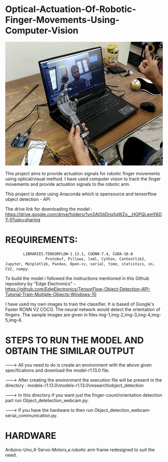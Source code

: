 # Optical-Actuation-Of-Robotic-Finger-Movements-Using-Computer-Vision

![](images/Image-Of-Project.jpeg)

This project aims to provide actuation signals for robotic finger movements using optical/visual method. I have used computer vision to track the finger movements and provide actuation signals to the robotic arm.


This project is done using Anaconda which is opensource and tensorflow object detection - API

The drive link for downloading the model : https://drive.google.com/drive/folders/1vn2AIGtiDnq1qWZo__HGPQLemYADY-lI?usp=sharing


# REQUIREMENTS:
            LIBRARIES:TENSORFLOW-1.13.1, CUDNN-7.4, CUDA-10.0
                      Protobuf, Pillows, lxml, Cython, Contextlib2, Jupyter, Matplotlib, Pandas, Open-cv, serial, time, statistics, os,                       CV2, numpy.
                      
                      
To build the model i followed the instructions mentioned in this Github repository by "Edge Electronics" - https://github.com/EdjeElectronics/TensorFlow-Object-Detection-API-Tutorial-Train-Multiple-Objects-Windows-10 


I have used my own images to train the classifier. It is based of Google's Faster RCNN V2 COCO. The neural network would detect the orientation of fingers. The sample images are given in files img-1,img-2,img-3,img-4,img-5,img-6.  

# STEPS TO RUN THE MODEL AND OBTAIN THE SIMILAR OUTPUT
---> All you need to do is create an environment with the above given specifications and download the model-r1.13.0 file.

---> After creating the environment the execution file will be present in the directory : models-r1.13.0\models-r1.13.0\research\object_detection

---> In this directory if you want just the finger-count/orientation detection part run Object_detetection_webcam.py.

---> If you have the hardware to then run Object_detection_webcam-serial_communication.py.


# HARDWARE
Arduino-Uno,4-Servo-Motors,a robotic arm frame redesigned to suit the need.
